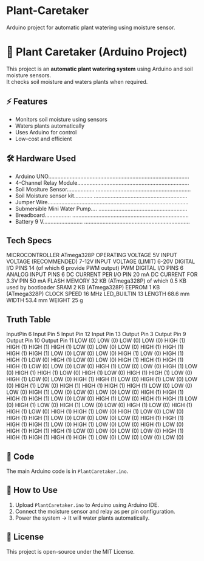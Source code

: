# Plant-Caretaker
Arduino project for automatic plant watering using moisture sensor.
# 🌱 Plant Caretaker (Arduino Project)

This project is an **automatic plant watering system** using Arduino and soil moisture sensors.  
It checks soil moisture and waters plants when required.

## ⚡ Features
- Monitors soil moisture using sensors
- Waters plants automatically
- Uses Arduino for control
- Low-cost and efficient

## 🛠 Hardware Used
- Arduino UNO………………….......................................................................
- 4-Channel Relay Module.........................................................................
- Soil Mositure Sensor……………… ..............................................................
- Soil Moisture sensor kit………… .............................................................
- Jumper Wire…………................................................................................
- Submersible Mini Water Pump…. ..........................................................
- Breadboard…………….. ............................................................................
- Battery 9 V…………………….. .....................................................................

## Tech Specs

MICROCONTROLLER      ATmega328P
OPERATING VOLTAGE    5V
INPUT VOLTAGE (RECOMMENDED)   7-12V
INPUT VOLTAGE (LIMIT)   6-20V
DIGITAL I/O PINS   14 (of which 6 provide PWM output)
PWM DIGITAL I/O PINS   6
ANALOG INPUT PINS      6
DC CURRENT PER I/O PIN  20 mA
DC CURRENT FOR 3.3V PIN  50 mA
FLASH MEMORY        32 KB (ATmega328P) of which 0.5 KB used by bootloader
SRAM              2 KB (ATmega328P)
EEPROM        1 KB (ATmega328P)
CLOCK SPEED    16 MHz
LED_BUILTIN    13
LENGTH         68.6 mm
WIDTH          53.4 mm
WEIGHT          25 g


## Truth Table

InputPin 6	Input Pin 5	Input Pin 12	Input Pin 13	Output Pin 3	Output Pin 9	Output Pin 10	 Output Pin 11
LOW (0)	    LOW (0)	    LOW (0)	      LOW (0)	      HIGH (1)	    HIGH (1)	    HIGH (1)	     HIGH (1)
LOW (0)  	  LOW (0)	    LOW (0)	      HIGH (1)	    HIGH (1)	    HIGH (1)	    HIGH (1)	     LOW (0)
LOW (0)	    LOW (0)	    HIGH (1)	    LOW (0)	      HIGH (1)	    HIGH (1)	    LOW (0)	       HIGH (1)
LOW (0)	    LOW (0)	    HIGH (1)	    HIGH (1)	    HIGH (1)	    HIGH (1)	    LOW (0)	       LOW (0)
LOW (0)	    HIGH (1)	  LOW (0)	      LOW (0)	      HIGH (1)	    LOW (0)	      HIGH (1)	     HIGH (1)
LOW (0)	    HIGH (1)	  LOW (0)	      HIGH (1)	    HIGH (1)	    LOW (0)	      HIGH (1)	     LOW (0)
LOW (0)   	HIGH (1)	  HIGH (1)	    LOW (0)	      HIGH (1)	    LOW (0)	      LOW (0)	       HIGH (1)
LOW (0)	    HIGH (1)	  HIGH (1)	    HIGH (1)	    HIGH (1)	    LOW (0)	      LOW (0)	       LOW (0)
HIGH (1)	  LOW (0)	    LOW (0)	      LOW (0)	      LOW (0)	      HIGH (1)	    HIGH (1)	     HIGH (1)
HIGH (1)	  LOW (0)     LOW (0)	      HIGH (1)	    LOW (0)	      HIGH (1)	    HIGH (1)	     LOW (0)
HIGH (1)	  LOW (0)	    HIGH (1)	    LOW (0)	      LOW (0)	      HIGH (1)	    LOW (0)	       HIGH (1)
HIGH (1)	  LOW (0)	    HIGH (1)	    HIGH (1)	    LOW (0)	      HIGH (1)	    LOW (0)	       LOW (0)
HIGH (1)	  HIGH (1)	  LOW (0)	      LOW (0)	      LOW (0)	      LOW (0)	      HIGH (1)	     HIGH (1)
HIGH (1)	  HIGH (1)	  LOW (0)	      HIGH (1)	    LOW (0)	      LOW (0)	      HIGH (1)	     LOW (0)
HIGH (1)	  HIGH (1)	  HIGH (1)	    LOW (0)	      LOW (0)	      LOW (0)	      LOW (0)	       HIGH (1)
HIGH (1)	  HIGH (1)	  HIGH (1)	    HIGH (1)	    LOW (0)	      LOW (0)	      LOW (0)	       LOW (0)


## 📂 Code
The main Arduino code is in `PlantCaretaker.ino`.

## 🚀 How to Use
1. Upload `PlantCaretaker.ino` to Arduino using Arduino IDE.
2. Connect the moisture sensor and relay as per pin configuration.
3. Power the system → It will water plants automatically.

## 📜 License
This project is open-source under the MIT License.
